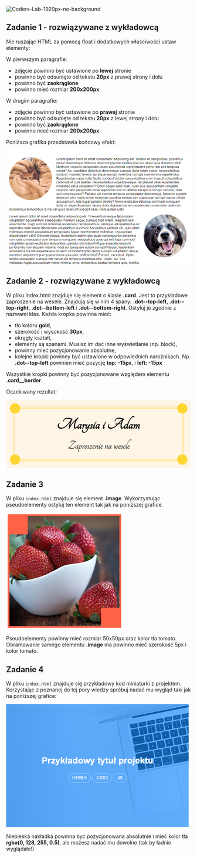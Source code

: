 ![Coders-Lab-1920px-no-background](https://user-images.githubusercontent.com/30623667/104709394-2cabee80-571f-11eb-9518-ea6a794e558e.png)


## Zadanie 1 - rozwiązywane z wykładowcą

Nie ruszając HTML za pomocą float i dodatkowych właściwości ustaw elementy:

W pierwszym paragrafie:
- zdjęcie powinno być ustawione po **lewej** stronie
- powinno być odsunięte od tekstu **20px** z prawej strony i dołu
- powinno być **zaokrąglone**
- powinno mieć rozmiar **200x200px**

W drugim paragrafie:
- zdjęcie powinno być ustawione po **prawej** stronie
- powinno być odsunięte od tekstu **20px** z lewej strony i dołu
- powinno być **zaokrąglone**
- powinno mieć rozmiar **200x200px**

Poniższa grafika przedstawia końcowy efekt:

![](images/01_example.png)



## Zadanie 2 - rozwiązywane z wykładowcą

W pliku index.html znajduje się element o klasie **.card**. Jest to przykładowe zaproszenie na wesele. Znajdują się w nim 4 spany: **.dot--top-left**, **.dot--top-right**, **.dot--bottom-left** i **.dot--bottom-right**.
Ostyluj je zgodnie z nazwami klas. Każda kropka powinna mieć:

- tło koloru **gold**,
- szerokość i wysokość **30px**,
- okrągły kształt,
- elementy są spanami. Musisz im dać inne wyświetlanie (np. block),
- powinny mieć pozycjonowanie absolutne,
- kolejne kropki powinny być ustawione w odpowiednich narożnikach. Np. **.dot--top-left** powinien mieć pozycję **top: -15px**, i **left: -15px**

Wszystkie kropki powinny być pozycjonowane względem elementu **.card\_\_border**.

Oczekiwany rezultat:

![](images/02_example.png)


## Zadanie 3

W pliku `index.html` znajduje się element **.image**. Wykorzystując pseudoelementy ostyluj ten element tak jak na poniższej grafice.

![](images/03_example.png)

Pseudoelementy powinny mieć rozmiar 50x50px oraz kolor tła tomato.
Obramowanie samego elementu **.image** ma powinno mieć szerokość 5px i kolor tomato.


## Zadanie 4

W pliku `index.html` znajduje się przykładowy kod miniaturki z projektem.
Korzystając z poznanej do tej pory wiedzy spróbuj nadać mu wygląd taki jak na poniższej grafice:

![](images/04_example.png)

Niebieska nakładka powinna być pozycjonowana absolutnie i mieć kolor tła **rgba(0, 128, 255, 0.5)**, ale możesz nadać mu dowolne (tak by ładnie wyglądało!)
